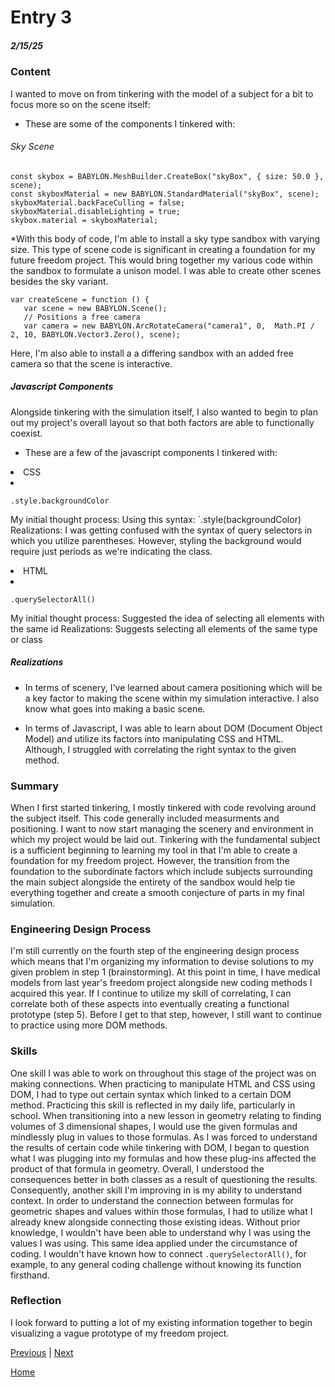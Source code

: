 # Entry 3
##### 2/15/25

### Content


I wanted to move on from tinkering with the model of a subject for a bit to focus more so on the scene itself:


* These are some of the components I tinkered with:


###### Sky Scene
```JS
const skybox = BABYLON.MeshBuilder.CreateBox("skyBox", { size: 50.0 }, scene);
const skyboxMaterial = new BABYLON.StandardMaterial("skyBox", scene);
skyboxMaterial.backFaceCulling = false;
skyboxMaterial.disableLighting = true;
skybox.material = skyboxMaterial;
```


*With this body of code, I'm able to install a sky type sandbox with varying size. This type of scene code is significant in creating a foundation  for my future freedom project. This would bring together my various code within the sandbox to formulate a unison model. I was able to create other scenes besides the sky variant.


```Js
var createScene = function () {
   var scene = new BABYLON.Scene();
   // Positions a free camera
   var camera = new BABYLON.ArcRotateCamera("camera1", 0,  Math.PI / 2, 10, BABYLON.Vector3.Zero(), scene);
```
Here, I'm also able to install a a differing sandbox with an added free camera so that the scene is interactive.


##### Javascript Components


Alongside tinkering with the simulation itself, I also wanted to begin to plan out my project's overall layout so that both factors are able to functionally coexist.


* These are a few of the javascript components I tinkered with:


<li> CSS <li>


```JS
.style.backgroundColor
```
My initial thought process: Using this syntax: `.style(backgroundColor)
Realizations: I was getting confused with the syntax of query selectors in which you utilize parentheses. However, styling the background would require just periods as we're indicating the class.


<li> HTML <li>


```JS
.querySelectorAll()
```


My initial thought process: Suggested the idea of selecting all elements with the same id
Realizations: Suggests selecting all elements of the same type or class


##### Realizations


* In terms of scenery, I've learned about camera positioning which will be a key factor to making the scene within my simulation interactive. I also know what goes into making a basic scene.


* In terms of Javascript, I was able to learn about DOM (Document Object Model) and utilize its factors into manipulating CSS and HTML. Although, I struggled with correlating the right syntax to the given method.


### Summary


When I first started tinkering, I mostly tinkered with code revolving around the subject itself. This code generally included measurments and positioning. I want to now start managing the scenery and environment in which my project would be laid out. Tinkering with the fundamental subject is a sufficient beginning to learning my tool in that I'm able to create a foundation for my freedom project. However, the transition from the foundation to the subordinate factors which include subjects surrounding the main subject alongside the entirety of the sandbox would help tie everything together and create a smooth conjecture of parts in my final simulation.


### Engineering Design Process


I'm still currently on the fourth step of the engineering design process which means that I'm organizing my information to devise solutions to my given problem in step 1 (brainstorming). At this point in time, I have medical models from last year's freedom project alongside new coding methods I acquired this year. If I continue to utilize my skill of correlating, I can correlate both of these aspects into eventually creating a functional prototype (step 5). Before I get to that step, however, I still want to continue to practice using more DOM methods.


### Skills


One skill I was able to work on throughout this stage of the project was on making connections. When practicing to manipulate HTML and CSS using DOM, I had to type out certain syntax which linked to a certain DOM method. Practicing this skill is reflected in my daily life, particularly in school. When transitioning into a new lesson in geometry relating to finding volumes of 3 dimensional shapes, I would use the given formulas and mindlessly plug in values to those formulas. As I was forced to understand the results of certain code while tinkering with DOM, I began to question what I was plugging into my formulas and how these plug-ins affected the product of that formula in geometry. Overall, I understood the consequences better in both classes as a result of questioning the results. Consequently, another skill I'm improving in is my ability to understand context. In order to understand the connection between formulas for geometric shapes and values within those formulas, I had to utilize what I already knew alongside connecting those existing ideas. Without prior knowledge, I wouldn't have been able to understand why I was using the values I was using. This same idea applied under the circumstance of coding. I wouldn't have known how to connect `.querySelectorAll()`, for example, to any general coding challenge without knowing its function firsthand.


### Reflection


I look forward to putting a lot of my existing information together to begin visualizing a vague prototype of my freedom project.


[Previous](entry02.md) | [Next](entry04.md)


[Home](../README.md)
